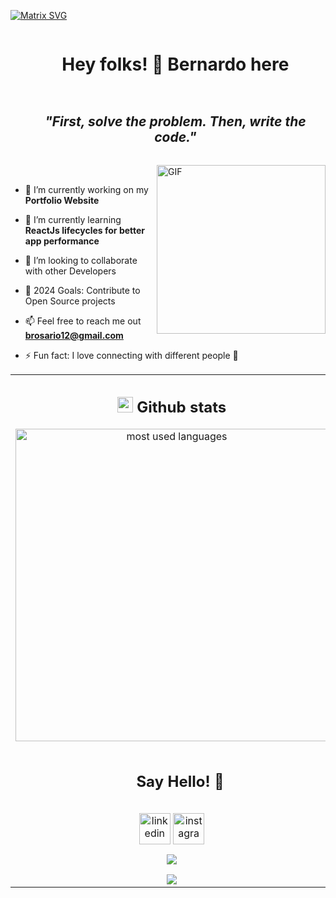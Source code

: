  [![Matrix SVG](https://raw.githubusercontent.com/rodrigograca31/rodrigograca31/master/matrix.svg)](https://www.youtube.com/watch?v=SDkAGkd4NLc) 

<!--h1 without bottom border-->
<div id="user-content-toc">
  <ul align="center">
    <summary><h1 style="display: inline-block">Hey folks! 👋 Bernardo here</h1></summary>
  </ul>
</div>

<!--h2 without bottom border-->
<div id="user-content-toc">
  <ul align="center">
    <summary><h2 style="display: inline-block"><b><i>"First, solve the problem. Then, write the code."</i></b></h2></summary>
  </ul>
</div>


<img align="right" height="270px" alt="GIF" src="https://media.giphy.com/media/CVtNe84hhYF9u/giphy.gif" />
<br/>
<!--Intro start-->

- 🔭 I’m currently working on my **Portfolio Website**

- 🌱 I’m currently learning **ReactJs lifecycles for better app performance**

- 👯 I’m looking to collaborate with other Developers

- 🥅 2024 Goals: Contribute to Open Source projects

- 📫 Feel free to reach me out **brosario12@gmail.com**

- ⚡ Fun fact: I love connecting with different people :raised_hands:

<!--Intro end-->



<!--- stats & Trophy (start) -->
<p align="center">
  <!--- stats (start) -->
<table align="center">
<tr border="none">
<td width="50%" align="center">
  
## <img src="https://raw.githubusercontent.com/Bernardo-R/Bernardo-R/main/gifs/haha.gif" width="25px" > Github stats

<p align="center">
<!--     <img alt="status github, commits, etc..." width="500px" src="https://github-readme-stats.vercel.app/api?username=Bernardo-R&count_private=true&show_icons=true&custom_title=Github&theme=algolia&bg_color=0,000000,130F40&layout=compact&border_radius=8"
    /> <br> -->
    <img alt="most used languages" width="500px" src="https://github-readme-stats.vercel.app/api/top-langs/?username=Bernardo-R&count_private=true&theme=algolia&bg_color=0,000000,130F40&layout=compact&border_radius=8&langs_count=20&hide=hack,swift,kotlin,objective-c"/>
</p>

<!-- Connect with me -->
<!--h2 without bottom border-->
<div id="user-content-toc">
  <ul align="center">
    <summary><h2 style="display: inline-block">Say Hello! 👋</h2></summary>
  </ul>
</div>

<!--icons and links-->
<p align="center">
<a href="https://www.linkedin.com/in/brosario12/" target="blank"><img align="center" src="https://user-images.githubusercontent.com/88904952/234979284-68c11d7f-1acc-4f0c-ac78-044e1037d7b0.png" alt="linkedin" height="50" width="50" /></a> 
<a href="https://www.instagram.com/3ernardor/" target="blank"><img align="center" src="https://user-images.githubusercontent.com/88904952/234981169-2dd1e58f-4b7e-468c-8213-034ba62156c3.png" alt="instagram" height="50" width="50" /></a>

</p>


<!--profile visit count-->
<div align="center">
  
[![](https://visitcount.itsvg.in/api?id=1010nishant&icon=3&color=6)](https://visitcount.itsvg.in)
  
</div>


<!--horizontal divider(gradiant)-->
<img src="https://user-images.githubusercontent.com/73097560/115834477-dbab4500-a447-11eb-908a-139a6edaec5c.gif">

<!--
**Bernardo-R/Bernardo-R** is a ✨ _special_ ✨ repository because its `README.md` (this file) appears on your GitHub profile.

Here are some ideas to get you started:

- 🔭 I’m currently working on ...
- 🌱 I’m currently learning ...
- 👯 I’m looking to collaborate on ...
- 🤔 I’m looking for help with ...
- 💬 Ask me about ...
- 📫 How to reach me: ...
- 😄 Pronouns: ...
- ⚡ Fun fact: ...
-->
